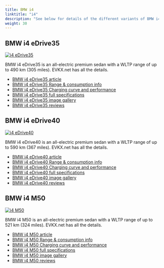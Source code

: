 ```yaml
---
title: BMW i4
linktitle: "i4"
description: "See below for details of the different variants of BMW i4"
weight: 30
---
```

## BMW i4 eDrive35

<a href="/models/bmw/i4/i4_edrive35/"><img src="https://media.evkx.net/multimedia/models/bmw/i4/i4_edrive35/main_1_st.jpg" class="img-fluid" alt="i4 eDrive35" ></a>

BMW i4 eDrive35 is an all-electric premium sedan with a WLTP range of up to 490 km (305 miles). EVKX.net has all the details. 

- [BMW i4 eDrive35 article](/models/bmw/i4/i4_edrive35/)
- [BMW i4 eDrive35 Range & consumption info](/models/bmw/i4/i4_edrive35/rangeandconsumption)
- [BMW i4 eDrive35 Charging curve and performance](/models/bmw/i4/i4_edrive35/chargingcurve)
- [BMW i4 eDrive35 full specifications](/models/bmw/i4/i4_edrive35/specifications)
- [BMW i4 eDrive35 image gallery](/models/bmw/i4/i4_edrive35/gallery)
- [BMW i4 eDrive35 reviews](/models/bmw/i4/i4_edrive35/reviews)

## BMW i4 eDrive40

<a href="/models/bmw/i4/i4_edrive40/"><img src="https://media.evkx.net/multimedia/models/bmw/i4/i4_edrive40/main_1_st.jpg" class="img-fluid" alt="i4 eDrive40" ></a>

BMW i4 eDrive40 is an all-electric premium sedan with a WLTP range of up to 590 km (367 miles). EVKX.net has all the details. 

- [BMW i4 eDrive40 article](/models/bmw/i4/i4_edrive40/)
- [BMW i4 eDrive40 Range & consumption info](/models/bmw/i4/i4_edrive40/rangeandconsumption)
- [BMW i4 eDrive40 Charging curve and performance](/models/bmw/i4/i4_edrive40/chargingcurve)
- [BMW i4 eDrive40 full specifications](/models/bmw/i4/i4_edrive40/specifications)
- [BMW i4 eDrive40 image gallery](/models/bmw/i4/i4_edrive40/gallery)
- [BMW i4 eDrive40 reviews](/models/bmw/i4/i4_edrive40/reviews)

## BMW i4 M50

<a href="/models/bmw/i4/i4_m50/"><img src="https://media.evkx.net/multimedia/models/bmw/i4/i4_m50/main_1_st.jpg" class="img-fluid" alt="i4 M50" ></a>

BMW i4 M50 is an all-electric premium sedan with a WLTP range of up to 521 km (324 miles). EVKX.net has all the details. 

- [BMW i4 M50 article](/models/bmw/i4/i4_m50/)
- [BMW i4 M50 Range & consumption info](/models/bmw/i4/i4_m50/rangeandconsumption)
- [BMW i4 M50 Charging curve and performance](/models/bmw/i4/i4_m50/chargingcurve)
- [BMW i4 M50 full specifications](/models/bmw/i4/i4_m50/specifications)
- [BMW i4 M50 image gallery](/models/bmw/i4/i4_m50/gallery)
- [BMW i4 M50 reviews](/models/bmw/i4/i4_m50/reviews)

